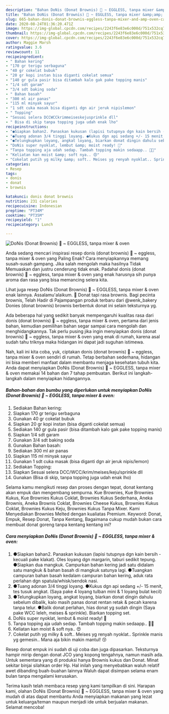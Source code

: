 ```yaml
---
description: "Bahan DoNis (Donat Brownis) 🍩 ~ EGGLESS, tanpa mixer &amp;amp; oven | Cara Bikin DoNis (Donat Brownis) 🍩 ~ EGGLESS, tanpa mixer &amp;amp; oven Yang Enak Dan Mudah"
title: "Bahan DoNis (Donat Brownis) 🍩 ~ EGGLESS, tanpa mixer &amp;amp; oven | Cara Bikin DoNis (Donat Brownis) 🍩 ~ EGGLESS, tanpa mixer &amp;amp; oven Yang Enak Dan Mudah"
slug: 665-bahan-donis-donat-brownis-eggless-tanpa-mixer-and-amp-oven-cara-bikin-donis-donat-brownis-eggless-tanpa-mixer-and-amp-oven-yang-enak-dan-mudah
date: 2020-08-24T01:36:20.471Z
image: https://img-global.cpcdn.com/recipes/2243f6e83e6c000d/751x532cq70/donis-donat-brownis-🍩-eggless-tanpa-mixer-oven-foto-resep-utama.jpg
thumbnail: https://img-global.cpcdn.com/recipes/2243f6e83e6c000d/751x532cq70/donis-donat-brownis-🍩-eggless-tanpa-mixer-oven-foto-resep-utama.jpg
cover: https://img-global.cpcdn.com/recipes/2243f6e83e6c000d/751x532cq70/donis-donat-brownis-🍩-eggless-tanpa-mixer-oven-foto-resep-utama.jpg
author: Maggie Marsh
ratingvalue: 3.6
reviewcount: 11
recipeingredient:
- " Bahan kering"
- "170 gr terigu serbaguna"
- "40 gr cokelat bubuk"
- "20 gr kopi instan bisa diganti cokelat semua"
- "140 gr gula pasir bisa ditambah kalo gak pake topping manis"
- "1/4 sdt garam"
- "3/4 sdt baking soda"
- " Bahan basah"
- "300 ml air panas"
- "115 ml minyak sayur"
- "1 sdt cuka masak bisa diganti dgn air jeruk nipislemon"
- " Topping"
- "Sesuai selera DCCWCCkrimmeiseskejusprinkle dll"
- " Bisa di skip tanpa topping juga udah enak lho"
recipeinstructions:
- "●Siapkan bahan2. Panaskan kukusan (lapisi tutupnya dgn kain bersih - kecuali pake klakat). Oles loyang dgn margarin, taburi sedikit tepung. ●Siapkan dua mangkuk. Campurkan bahan kering jadi satu didalam satu mangkuk &amp; bahan basah di mangkuk satunya lagi. ●Tuangkan campuran bahan basah kedalam campuran bahan kering, aduk rata perlahan dgn spatula/whisk/sendok nasi."
- "●Tuang adonan 3/4 tinggi loyang. ●Kukus dgn api sedang +/- 15 menit, tes tusuk angkat. (Saya pake 4 loyang tulban mini &amp; 1 loyang bulat kecil)"
- "●Telungkupkan loyang, angkat loyang, biarkan donat dingin dahulu sebelum dibalik, kalo masih panas donat rentan retak &amp; pecah karena tanpa telur. ●Balik donat perlahan, hias donat yg sudah dingin (Saya pake WCC leleh, meises &amp; sprinkle). Biarkan topping set."
- "DoNis super nyoklat, lembut &amp; moist ready! 🤗"
- "Tanpa topping aja udah sedap. Tambah topping makin sedaapp.. 🤤🤤"
- "Keliatan kan moist &amp; soft nya.. 😍"
- "Cokelat putih yg milky &amp; soft.. Meises yg renyah nyoklat.. Sprinkle manis yg gemesin.. Mana aja bikin makin mantul! 😚"
categories:
- Resep
tags:
- donis
- donat
- brownis

katakunci: donis donat brownis 
nutrition: 231 calories
recipecuisine: Indonesian
preptime: "PT34M"
cooktime: "PT35M"
recipeyield: "1"
recipecategory: Lunch

---
```



![DoNis (Donat Brownis) 🍩 ~ EGGLESS, tanpa mixer &amp; oven](https://img-global.cpcdn.com/recipes/2243f6e83e6c000d/751x532cq70/donis-donat-brownis-🍩-eggless-tanpa-mixer-oven-foto-resep-utama.jpg)

Anda sedang mencari inspirasi resep donis (donat brownis) 🍩 ~ eggless, tanpa mixer &amp; oven yang Paling Enak? Cara menyiapkannya memang susah-susah gampang. Jika salah mengolah maka hasilnya Tidak Memuaskan dan justru cenderung tidak enak. Padahal donis (donat brownis) 🍩 ~ eggless, tanpa mixer &amp; oven yang enak harusnya sih punya aroma dan rasa yang bisa memancing selera kita.

Lihat juga resep DoNis (Donat Brownis) 🍩 ~ EGGLESS, tanpa mixer &amp; oven enak lainnya. Assalamu&#39;alaikum. 🤗 Donat tapi rasa brownis. Bagi pecinta brownis, Telah Hadir di Pajampangan produk terbaru dari @wenk_bakery Donies (donat brownis) brownis berbentuk donat ini selain teksturnya yg.

Ada beberapa hal yang sedikit banyak mempengaruhi kualitas rasa dari donis (donat brownis) 🍩 ~ eggless, tanpa mixer &amp; oven, pertama dari jenis bahan, kemudian pemilihan bahan segar sampai cara mengolah dan menghidangkannya. Tak perlu pusing jika ingin menyiapkan donis (donat brownis) 🍩 ~ eggless, tanpa mixer &amp; oven yang enak di rumah, karena asal sudah tahu triknya maka hidangan ini dapat jadi suguhan istimewa.


Nah, kali ini kita coba, yuk, ciptakan donis (donat brownis) 🍩 ~ eggless, tanpa mixer &amp; oven sendiri di rumah. Tetap berbahan sederhana, hidangan ini bisa memberi manfaat dalam membantu menjaga kesehatan tubuh kita. Anda dapat menyiapkan DoNis (Donat Brownis) 🍩 ~ EGGLESS, tanpa mixer &amp; oven memakai 14 bahan dan 7 tahap pembuatan. Berikut ini langkah-langkah dalam menyiapkan hidangannya.

<!--inarticleads1-->

##### Bahan-bahan dan bumbu yang diperlukan untuk menyiapkan DoNis (Donat Brownis) 🍩 ~ EGGLESS, tanpa mixer &amp; oven:

1. Sediakan  Bahan kering:
1. Siapkan 170 gr terigu serbaguna
1. Gunakan 40 gr cokelat bubuk
1. Siapkan 20 gr kopi instan (bisa diganti cokelat semua)
1. Sediakan 140 gr gula pasir (bisa ditambah kalo gak pake topping manis)
1. Siapkan 1/4 sdt garam
1. Gunakan 3/4 sdt baking soda
1. Gunakan  Bahan basah:
1. Sediakan 300 ml air panas
1. Siapkan 115 ml minyak sayur
1. Gunakan 1 sdt cuka masak (bisa diganti dgn air jeruk nipis/lemon)
1. Sediakan  Topping:
1. Siapkan Sesuai selera DCC/WCC/krim/meises/keju/sprinkle dll
1. Gunakan  (Bisa di skip, tanpa topping juga udah enak lho)


Selama kamu mengikuti resep dan proses dengan tepat, donat kentang akan empuk dan mengembang sempurna. Kue Brownies, Kue Brownies Kukus, Kue Brownies Kukus Coklat, Brownies Kukus Sederhana, Aneka Brownis, Aneka Brownis Coklat, Brownies Cheese Kukus, Brownies Kukus Coklat, Brownies Kukus Keju, Brownies Kukus Tanpa Mixer. Kami Menyediakan Brownies Melted dengan kualiatas Premium. Keyword: Donat, Empuk, Resep Donat, Tanpa Kentang, Bagaimana cukup mudah bukan cara membuat donat goreng tanpa kentang kentang ini? 

<!--inarticleads2-->

##### Cara menyiapkan DoNis (Donat Brownis) 🍩 ~ EGGLESS, tanpa mixer &amp; oven:

1. ●Siapkan bahan2. Panaskan kukusan (lapisi tutupnya dgn kain bersih - kecuali pake klakat). Oles loyang dgn margarin, taburi sedikit tepung. ●Siapkan dua mangkuk. Campurkan bahan kering jadi satu didalam satu mangkuk &amp; bahan basah di mangkuk satunya lagi. ●Tuangkan campuran bahan basah kedalam campuran bahan kering, aduk rata perlahan dgn spatula/whisk/sendok nasi.
1. ●Tuang adonan 3/4 tinggi loyang. ●Kukus dgn api sedang +/- 15 menit, tes tusuk angkat. (Saya pake 4 loyang tulban mini &amp; 1 loyang bulat kecil)
1. ●Telungkupkan loyang, angkat loyang, biarkan donat dingin dahulu sebelum dibalik, kalo masih panas donat rentan retak &amp; pecah karena tanpa telur. ●Balik donat perlahan, hias donat yg sudah dingin (Saya pake WCC leleh, meises &amp; sprinkle). Biarkan topping set.
1. DoNis super nyoklat, lembut &amp; moist ready! 🤗
1. Tanpa topping aja udah sedap. Tambah topping makin sedaapp.. 🤤🤤
1. Keliatan kan moist &amp; soft nya.. 😍
1. Cokelat putih yg milky &amp; soft.. Meises yg renyah nyoklat.. Sprinkle manis yg gemesin.. Mana aja bikin makin mantul! 😚


Resep donat empuk ini sudah di uji coba dan juga dipasarkan. Teksturnya hampir mirip dengan donat JCO yang kopong tengahnya, namun masih ada. Untuk sementara yang di produksi hanya Brownis kukus dan Donat. Minat sekitar binjai silahkan order Hp. Hal inilah yang menyebabkan waluh relatif awet dibanding buah-buahan lainnya Waluh dapat disimpan selama enam bulan tanpa mengalami kerusakan. 

Terima kasih telah membaca resep yang kami tampilkan di sini. Harapan kami, olahan DoNis (Donat Brownis) 🍩 ~ EGGLESS, tanpa mixer &amp; oven yang mudah di atas dapat membantu Anda menyiapkan makanan yang lezat untuk keluarga/teman maupun menjadi ide untuk berjualan makanan. Selamat mencoba!
